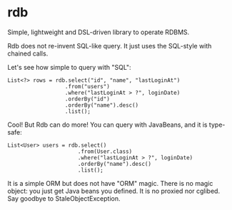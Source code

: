 rdb
===

Simple, lightweight and DSL-driven library to operate RDBMS.

Rdb does not re-invent SQL-like query. It just uses the SQL-style with chained calls.

Let's see how simple to query with "SQL":

```
List<?> rows = rdb.select("id", "name", "lastLoginAt")
                  .from("users")
                  .where("lastLoginAt > ?", loginDate)
                  .orderBy("id")
                  .orderBy("name").desc()
                  .list();
```

Cool! But Rdb can do more! You can query with JavaBeans, and it is type-safe:

```
List<User> users = rdb.select()
                      .from(User.class)
                      .where("lastLoginAt > ?", loginDate)
                      .orderBy("name").desc()
                      .list();
```

It is a simple ORM but does not have "ORM" magic. There is no magic object: 
you just get Java beans you defined. It is no proxied nor cglibed. Say goodbye 
to StaleObjectException.
